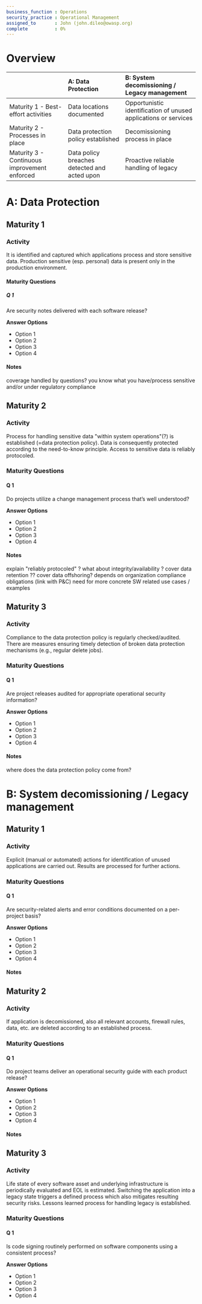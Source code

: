 ```yaml
---
business_function : Operations
security_practice : Operational Management
assigned_to       : John (john.dileo@owasp.org) 
complete          : 0%
---
```


# Overview

| | A: Data Protection | B: System decomissioning / Legacy management |
|:---|:---|:---|
| Maturity 1 - Best-effort activities | Data locations documented | Opportunistic identification of unused applications or services |
| Maturity 2 - Processes in place | Data protection policy established | Decomissioning process in place |
| Maturity 3 - Continuous improvement enforced | Data policy breaches detected and acted upon | Proactive reliable handling of legacy |


# A: Data Protection

## Maturity 1
### Activity
It is identified and captured which applications process and store sensitive data. Production sensitive (esp. personal) data is present only in the production environment.

#### Maturity Questions
##### Q 1
Are security notes delivered with each software release?

**Answer Options**
- Option 1
- Option 2
- Option 3
- Option 4

#### Notes
coverage handled by questions?
you know what you have/process
sensitive and/or under regulatory compliance


## Maturity 2
### Activity
Process for handling sensitive data "within system operations"(?) is established (=data protection policy). Data is consequently protected according to the need-to-know principle. Access to sensitive data is reliably protocoled. 

### Maturity Questions
#### Q 1
Do projects utilize a change management process that’s well understood?

**Answer Options**
- Option 1
- Option 2
- Option 3
- Option 4

#### Notes
explain "reliably protocoled" ?
what about integrity/availability ?
cover data retention ??
cover data offshoring?
depends on organization compliance obligations (link with P&C)
need for more concrete SW related use cases / examples

## Maturity 3
### Activity
Compliance to the data protection policy is regularly checked/audited. There are measures ensuring timely detection of broken data protection mechanisms (e.g., regular delete jobs).

### Maturity Questions
#### Q 1
Are project releases audited for appropriate operational security information?

**Answer Options**
- Option 1
- Option 2
- Option 3
- Option 4

#### Notes
where does the data protection policy come from?


# B: System decomissioning / Legacy management

## Maturity 1
### Activity
Explicit (manual or automated) actions for identification of unused applications are carried out. Results are processed for further actions.

### Maturity Questions
#### Q 1
Are security-related alerts and error conditions documented on a per-project basis?

**Answer Options**
- Option 1
- Option 2
- Option 3
- Option 4

#### Notes


## Maturity 2
### Activity
If application is decomissioned, also all relevant accounts, firewall rules, data, etc. are deleted according to an established process.

### Maturity Questions
#### Q 1
Do project teams deliver an operational security guide with each product release?

**Answer Options**
- Option 1
- Option 2
- Option 3
- Option 4

#### Notes


## Maturity 3
### Activity
Life state of every software asset and underlying infrastructure is periodically evaluated and EOL is estimated. Switching the application into a legacy state triggers a defined process which also mitigates resulting security risks. Lessons learned process for handling legacy is established. 

### Maturity Questions
#### Q 1
Is code signing routinely performed on software components using a consistent process?

**Answer Options**
- Option 1
- Option 2
- Option 3
- Option 4

